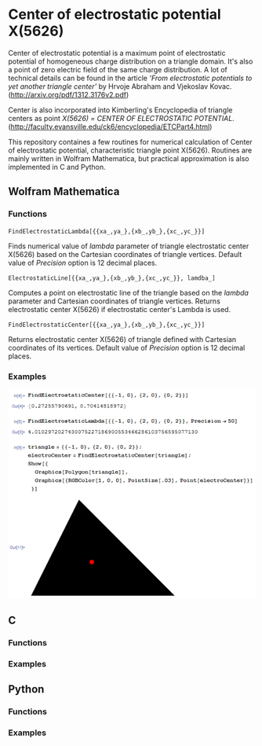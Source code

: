 Center of electrostatic potential X(5626)
=========================================

Center of electrostatic potential is a maximum point of electrostatic potential of homogeneous charge distribution on a triangle domain. It's also a point of zero electric field of the same charge distribution. A lot of technical details can be found in the article *'From electrostatic potentials to yet another triangle center'* by Hrvoje Abraham and Vjekoslav Kovac. (http://arxiv.org/pdf/1312.3176v2.pdf)

Center is also incorporated into Kimberling's Encyclopedia of triangle centers as point *X(5626) = CENTER OF ELECTROSTATIC POTENTIAL.* (http://faculty.evansville.edu/ck6/encyclopedia/ETCPart4.html)

This repository containes a few routines for numerical calculation of Center of electrostatic potential, characteristic triangle point X(5626). Routines are mainly written in Wolfram Mathematica, but practical approximation is also implemented in C and Python.

Wolfram Mathematica
-------------------

### Functions

```
FindElectrostaticLambda[{{xa_,ya_},{xb_,yb_},{xc_,yc_}}]
```

Finds numerical value of *lambda* parameter of triangle electrostatic center X(5626) based on the Cartesian coordinates of triangle vertices. Default value of *Precision* option is 12 decimal places.

```
ElectrostaticLine[{{xa_,ya_},{xb_,yb_},{xc_,yc_}}, lamdba_]
```

Computes a point on electrostatic line of the triangle based on the *lambda* parameter and Cartesian coordinates of triangle vertices. Returns electrostatic center X(5626) if electrostatic center's Lambda is used.

```
FindElectrostaticCenter[{{xa_,ya_},{xb_,yb_},{xc_,yc_}}]
```

Returns electrostatic center X(5626) of triangle defined with Cartesian coordinates of its vertices. Default value of *Precision* option is 12 decimal places.

### Examples

![alt tag](https://raw.githubusercontent.com/ahrvoje/electrostatic-center/master/ElectrostaticCenter_MathematicaExamples.png)

C
-

### Functions

### Examples

Python
------

### Functions

### Examples
